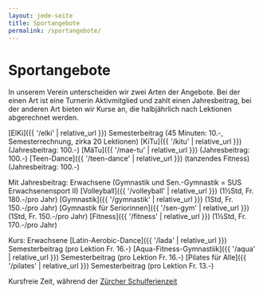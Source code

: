 ```yaml
---
layout: jede-seite
title: Sportangebote
permalink: /sportangebote/
---
```


# Sportangebote

In unserem Verein unterscheiden wir zwei Arten der Angebote.
Bei der einen Art ist eine Turnerin Aktivmitglied und zahlt einen Jahresbeitrag, bei der anderen Art bieten wir Kurse an, die halbjährlich nach Lektionen abgerechnet werden.

[ElKi]({{ '/elki' | relative_url }}) Semesterbeitrag (45 Minuten: 10.-, Semesterrechnung, zirka 20 Lektionen)
[KiTu]({{ '/kitu' | relative_url }}) (Jahresbeitrag: 100.-)
[MäTu]({{ '/mae-tu' | relative_url }}) (Jahresbeitrag: 100.-)
[Teen-Dance]({{ '/teen-dance' | relative_url }}) (tanzendes Fitness) (Jahresbeitrag: 100.-)


Mit Jahresbeitrag: Erwachsene (Gymnastik und Sen.-Gymnastik = SUS Erwachsenensport II)
[Volleyball]({{ '/volleyball' | relative_url }}) (1½Std, Fr. 180.-/pro Jahr)
[Gymnastik]({{ '/gymnastik' | relative_url }}) (1Std, Fr. 150.-/pro Jahr)
[Gymnastik für Seriorinnen]({{ '/sen-gym' | relative_url }}) (1Std, Fr. 150.-/pro Jahr)
[Fitness]({{ '/fitness' | relative_url }}) (1½Std, Fr. 170.-/pro Jahr)

Kurs: Erwachsene
[Latin-Aerobic-Dance]({{ '/lada' | relative_url }}) Semesterbeitrag (pro Lektion Fr. 16.-)
[Aqua-Fitness-Gymnastiik]({{ '/aqua' | relative_url }}) Semesterbeitrag (pro Lektion Fr. 16.-)
[Pilates für Alle]({{ '/pilates' | relative_url }}) Semesterbeitrag (pro Lektion Fr. 13.-)

Kursfreie Zeit, während der <a href="https://www.stadt-zuerich.ch/de/bildung/volksschule/schulferien.html?cid=redirect-ssd-schulferien.html#schuljahr_2025_26" target="_blank">Zürcher Schulferienzeit</a>